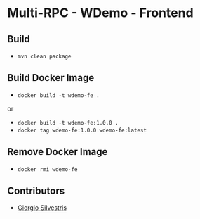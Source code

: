 # Multi-RPC - WDemo - Frontend

## Build

- `mvn clean package`

## Build Docker Image

- `docker build -t wdemo-fe .`

or

- `docker build -t wdemo-fe:1.0.0 .`
- `docker tag wdemo-fe:1.0.0 wdemo-fe:latest`

## Remove Docker Image

- `docker rmi wdemo-fe`

## Contributors

* [Giorgio Silvestris](https://github.com/giosil)

